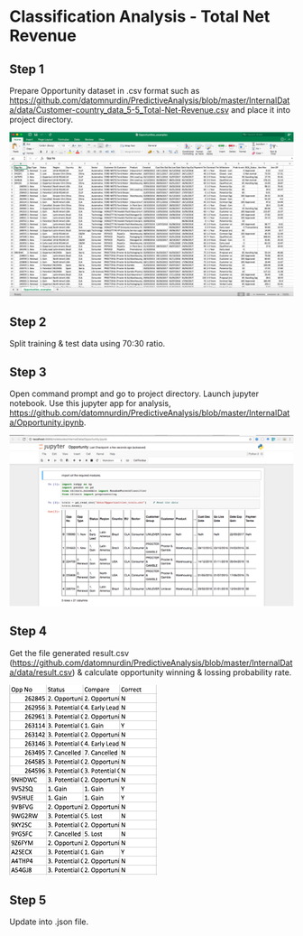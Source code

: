 # Classification Analysis - Total Net Revenue

## Step 1

Prepare Opportunity dataset in .csv format such as https://github.com/datomnurdin/PredictiveAnalysis/blob/master/InternalData/data/Customer-country_data_5-5_Total-Net-Revenue.csv and place it into project directory.

![Opportunity dataset](https://raw.githubusercontent.com/datomnurdin/PredictiveAnalysis/master/images/image_2.png)

## Step 2

Split training & test data using 70:30 ratio.

## Step 3

Open command prompt and go to project directory. Launch jupyter notebook. Use this jupyter app for analysis, https://github.com/datomnurdin/PredictiveAnalysis/blob/master/InternalData/Opportunity.ipynb.

![Opportunity dataset](https://raw.githubusercontent.com/datomnurdin/PredictiveAnalysis/master/images/image_3.png)

## Step 4

Get the file generated result.csv (https://github.com/datomnurdin/PredictiveAnalysis/blob/master/InternalData/data/result.csv) & calculate opportunity winning & lossing probability rate.

![Opportunity dataset](https://raw.githubusercontent.com/datomnurdin/PredictiveAnalysis/master/images/image_4.png)


## Step 5

Update into .json file.
